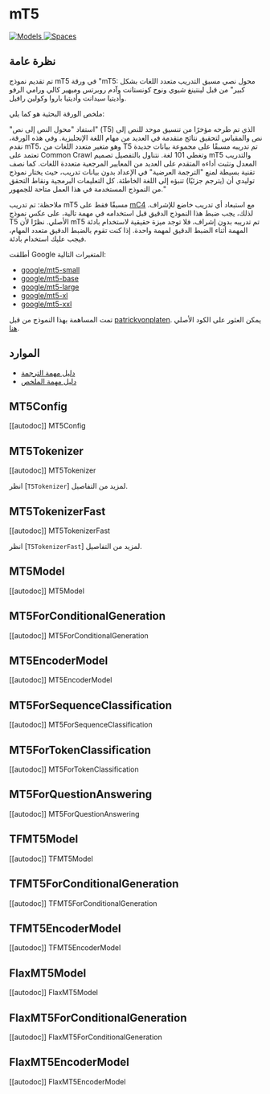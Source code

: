 # mT5

<div class="flex flex-wrap space-x-1">
<a href="https://huggingface.co/models?filter=mt5">
<img alt="Models" src="https://img.shields.io/badge/All_model_pages-mt5-blueviolet">
</a>
<a href="https://huggingface.co/spaces/docs-demos/mt5-small-finetuned-arxiv-cs-finetuned-arxiv-cs-full">
<img alt="Spaces" src="https://img.shields.io/badge/%F0%9F%A4%97%20Hugging%20Face-Spaces-blue">
</a>
</div>

## نظرة عامة

تم تقديم نموذج mT5 في ورقة "mT5: محول نصي مسبق التدريب متعدد اللغات بشكل كبير" من قبل لينتينغ شيوي ونوح كونستانت وآدم روبرتس وميهير كالي ورامي الرفو وأديتيا سيدانت وأديتيا باروا وكولين رافيل.

ملخص الورقة البحثية هو كما يلي:

"استفاد "محول النص إلى نص" (T5) الذي تم طرحه مؤخرًا من تنسيق موحد للنص إلى نص والمقياس لتحقيق نتائج متقدمة في العديد من مهام اللغة الإنجليزية. وفي هذه الورقة، نقدم mT5، وهو متغير متعدد اللغات من T5 تم تدريبه مسبقًا على مجموعة بيانات جديدة تعتمد على Common Crawl وتغطي 101 لغة. نتناول بالتفصيل تصميم mT5 والتدريب المعدل ونثبت أداءه المتقدم على العديد من المعايير المرجعية متعددة اللغات. كما نصف تقنية بسيطة لمنع "الترجمة العرضية" في الإعداد بدون بيانات تدريب، حيث يختار نموذج توليدي أن (يترجم جزئيًا) تنبؤه إلى اللغة الخاطئة. كل التعليمات البرمجية ونقاط التحقق من النموذج المستخدمة في هذا العمل متاحة للجمهور."

ملاحظة: تم تدريب mT5 مسبقًا فقط على [mC4](https://huggingface.co/datasets/mc4) مع استبعاد أي تدريب خاضع للإشراف. لذلك، يجب ضبط هذا النموذج الدقيق قبل استخدامه في مهمة تالية، على عكس نموذج T5 الأصلي. نظرًا لأن mT5 تم تدريبه بدون إشراف، فلا توجد ميزة حقيقية لاستخدام بادئة المهمة أثناء الضبط الدقيق لمهمة واحدة. إذا كنت تقوم بالضبط الدقيق متعدد المهام، فيجب عليك استخدام بادئة.

أطلقت Google المتغيرات التالية:

- [google/mt5-small](https://huggingface.co/google/mt5-small)
- [google/mt5-base](https://huggingface.co/google/mt5-base)
- [google/mt5-large](https://huggingface.co/google/mt5-large)
- [google/mt5-xl](https://huggingface.co/google/mt5-xl)
- [google/mt5-xxl](https://huggingface.co/google/mt5-xxl)

تمت المساهمة بهذا النموذج من قبل [patrickvonplaten](https://huggingface.co/patrickvonplaten). يمكن العثور على الكود الأصلي [هنا](https://github.com/google-research/multilingual-t5).

## الموارد

- [دليل مهمة الترجمة](../tasks/translation)
- [دليل مهمة الملخص](../tasks/summarization)

## MT5Config

[[autodoc]] MT5Config

## MT5Tokenizer

[[autodoc]] MT5Tokenizer

انظر [`T5Tokenizer`] لمزيد من التفاصيل.

## MT5TokenizerFast

[[autodoc]] MT5TokenizerFast

انظر [`T5TokenizerFast`] لمزيد من التفاصيل.

<frameworkcontent>
<pt>

## MT5Model

[[autodoc]] MT5Model

## MT5ForConditionalGeneration

[[autodoc]] MT5ForConditionalGeneration

## MT5EncoderModel

[[autodoc]] MT5EncoderModel

## MT5ForSequenceClassification

[[autodoc]] MT5ForSequenceClassification

## MT5ForTokenClassification

[[autodoc]] MT5ForTokenClassification

## MT5ForQuestionAnswering

[[autodoc]] MT5ForQuestionAnswering

</pt>
<tf>

## TFMT5Model

[[autodoc]] TFMT5Model

## TFMT5ForConditionalGeneration

[[autodoc]] TFMT5ForConditionalGeneration

## TFMT5EncoderModel

[[autodoc]] TFMT5EncoderModel

</tf>
<jax>

## FlaxMT5Model

[[autodoc]] FlaxMT5Model

## FlaxMT5ForConditionalGeneration

[[autodoc]] FlaxMT5ForConditionalGeneration

## FlaxMT5EncoderModel

[[autodoc]] FlaxMT5EncoderModel

</jax>
</frameworkcontent>